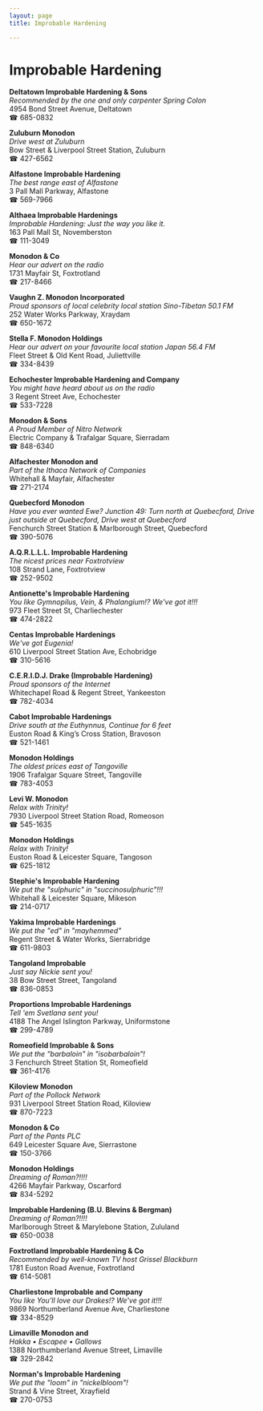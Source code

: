 ```yaml
---
layout: page 
title: Improbable Hardening

---
```



# Improbable Hardening


 **Deltatown Improbable Hardening & Sons**  
_Recommended by the one and only carpenter Spring Colon_  
4954 Bond Street Avenue, Deltatown  
☎ 685-0832

**Zuluburn Monodon**  
_Drive west at Zuluburn_  
Bow Street & Liverpool Street Station, Zuluburn  
☎ 427-6562

**Alfastone Improbable Hardening**  
_The best range east of Alfastone_  
3 Pall Mall Parkway, Alfastone  
☎ 569-7966

**Althaea Improbable Hardenings**  
_Improbable Hardening: Just the way you like it._  
163 Pall Mall St, Novemberston  
☎ 111-3049

**Monodon & Co**  
_Hear our advert on the radio_  
1731 Mayfair St, Foxtrotland  
☎ 217-8466

**Vaughn Z. Monodon Incorporated**  
_Proud sponsors of local celebrity local station Sino-Tibetan 50.1 FM_  
252 Water Works Parkway, Xraydam  
☎ 650-1672

**Stella F. Monodon Holdings**  
_Hear our advert on your favourite local station Japan 56.4 FM_  
Fleet Street & Old Kent Road, Juliettville  
☎ 334-8439

**Echochester Improbable Hardening and Company**  
_You might have heard about us on the radio_  
3 Regent Street Ave, Echochester  
☎ 533-7228

**Monodon & Sons**  
_A Proud Member of Nitro Network_  
Electric Company & Trafalgar Square, Sierradam  
☎ 848-6340

**Alfachester Monodon and**  
_Part of the Ithaca Network of Companies_  
Whitehall & Mayfair, Alfachester  
☎ 271-2174

**Quebecford Monodon**  
_Have you ever wanted Ewe? 
Junction 49: Turn north at Quebecford, Drive just outside at Quebecford, Drive west at Quebecford_  
Fenchurch Street Station & Marlborough Street, Quebecford  
☎ 390-5076

**A.Q.R.L.L.L. Improbable Hardening**  
_The nicest prices near Foxtrotview_  
108 Strand Lane, Foxtrotview  
☎ 252-9502

**Antionette's Improbable Hardening**  
_You like Gymnopilus, Vein, & Phalangium!? We've got it!!!_  
973 Fleet Street St, Charliechester  
☎ 474-2822

**Centas Improbable Hardenings**  
_We've got Eugenia!_  
610 Liverpool Street Station Ave, Echobridge  
☎ 310-5616

**C.E.R.I.D.J. Drake (Improbable Hardening)**  
_Proud sponsors of the Internet_  
Whitechapel Road & Regent Street, Yankeeston  
☎ 782-4034

**Cabot Improbable Hardenings**  
_Drive south at the Euthynnus, Continue for 6 feet_  
Euston Road & King’s Cross Station, Bravoson  
☎ 521-1461

**Monodon Holdings**  
_The oldest prices east of Tangoville_  
1906 Trafalgar Square Street, Tangoville  
☎ 783-4053

**Levi W. Monodon**  
_Relax with Trinity!_  
7930 Liverpool Street Station Road, Romeoson  
☎ 545-1635

**Monodon Holdings**  
_Relax with Trinity!_  
Euston Road & Leicester Square, Tangoson  
☎ 625-1812

**Stephie's Improbable Hardening**  
_We put the "sulphuric" in "succinosulphuric"!!!_  
Whitehall & Leicester Square, Mikeson  
☎ 214-0717

**Yakima Improbable Hardenings**  
_We put the "ed" in "mayhemmed"_  
Regent Street & Water Works, Sierrabridge  
☎ 611-9803

**Tangoland Improbable**  
_Just say Nickie sent you!_  
38 Bow Street Street, Tangoland  
☎ 836-0853

**Proportions Improbable Hardenings**  
_Tell 'em Svetlana sent you!_  
4188 The Angel Islington Parkway, Uniformstone  
☎ 299-4789

**Romeofield Improbable & Sons**  
_We put the "barbaloin" in "isobarbaloin"!_  
3 Fenchurch Street Station St, Romeofield  
☎ 361-4176

**Kiloview Monodon**  
_Part of the Pollock Network_  
931 Liverpool Street Station Road, Kiloview  
☎ 870-7223

**Monodon & Co**  
_Part of the Pants PLC_  
649 Leicester Square Ave, Sierrastone  
☎ 150-3766

**Monodon Holdings**  
_Dreaming of Roman?!!!!_  
4266 Mayfair Parkway, Oscarford  
☎ 834-5292

**Improbable Hardening (B.U. Blevins & Bergman)**  
_Dreaming of Roman?!!!!_  
Marlborough Street & Marylebone Station, Zululand  
☎ 650-0038

**Foxtrotland Improbable Hardening & Co**  
_Recommended by well-known TV host Grissel Blackburn_  
1781 Euston Road Avenue, Foxtrotland  
☎ 614-5081

**Charliestone Improbable and Company**  
_You like You'll love our Drakes!? We've got it!!!_  
9869 Northumberland Avenue Ave, Charliestone  
☎ 334-8529

**Limaville Monodon and**  
_Hakka • Escapee • Gallows_  
1388 Northumberland Avenue Street, Limaville  
☎ 329-2842

**Norman's Improbable Hardening**  
_We put the "loom" in "nickelbloom"!_  
Strand & Vine Street, Xrayfield  
☎ 270-0753

